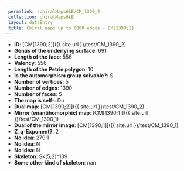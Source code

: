 ```yaml
--- 
 permalink: /chiralMaps6kE/CM_1390_2 
 collection: chiralMaps6kE
 layout: dataEntry
 title: Chiral maps up to 6000 edges - CM[1390;2]
---
```


- **ID**: [CM[1390;2]]({{ site.url }}/test/CM_1390_2)
- **Genus of the underlying surface**: 691
- **Length of the face**: 556
- **Valency**: 556
- **Length of the Petrie polygon**: 10
- **Is the automorphism group solvable?**: S
- **Number of vertices**: 5
- **Number of edges**: 1390
- **Number of faces**: 5
- **The map is self-**: Du
- **Dual map**: [CM[1390;2]]({{ site.url }}/test/CM_1390_2)
- **Mirror (enantihomorphic) map**: [CM[1390;1]]({{ site.url }}/test/CM_1390_1)
- **Dual of the mirror image**: [CM[1390;1]]({{ site.url }}/test/CM_1390_1)
- **Z_q-Exponent?**: 2
- **No idea**:  279:1
- **No idea**: N
- **No idea**: N
- **Skeleton**: Sk(5;2)^139
- **Some other kind of skeleton**: nan
